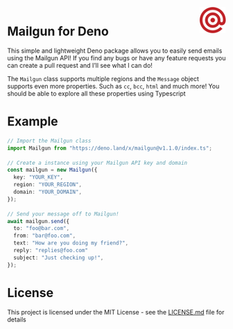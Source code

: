 <a href="https://github.com/Schotsl/Mailgun">
    <img src="logo.svg" alt="Mailgun logo" title="Mailgun" align="right" height="60" />
</a>

# Mailgun for Deno

This simple and lightweight Deno package allows you to easily send emails using
the Mailgun API! If you find any bugs or have any feature requests you can
create a pull request and I’ll see what I can do!

The `Mailgun` class supports multiple regions and the `Message` object supports
even more properties. Such as `cc`, `bcc`, `html` and much more! You should be
able to explore all these properties using Typescript

# Example

```typescript
// Import the Mailgun class
import Mailgun from "https://deno.land/x/mailgun@v1.1.0/index.ts";

// Create a instance using your Mailgun API key and domain
const mailgun = new Mailgun({
  key: "YOUR_KEY",
  region: "YOUR_REGION",
  domain: "YOUR_DOMAIN",
});

// Send your message off to Mailgun!
await mailgun.send({
  to: "foo@bar.com",
  from: "bar@foo.com",
  text: "How are you doing my friend?",
  reply: "replies@foo.com"
  subject: "Just checking up!",
});
```

# License

This project is licensed under the MIT License - see the
[LICENSE.md](LICENSE.md) file for details
